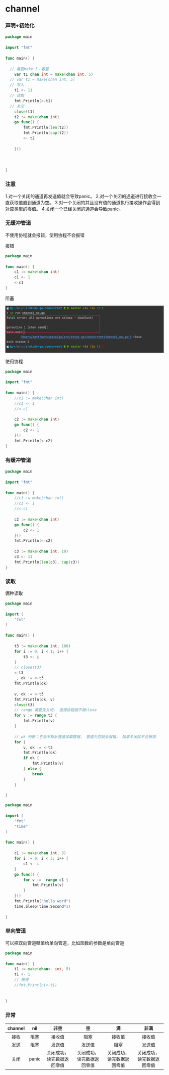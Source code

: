 

# channel



### 声明+初始化



```go
package main

import "fmt"

func main() {

  // 需要make 5：容量
	var t1 chan int = make(chan int, 5)
  // var t1 = make(chan int, 5)
  // 写入
	t1 <- 11
  // 读取
	fmt.Println(<-t1)
  // 关闭
	close(t1)
	t2 := make(chan int)
	go func() {
		fmt.Println(len(t2))
		fmt.Println(cap(t2))
		<- t2
	
	}()
	


}

```



### **注意**



1.对一个关闭的通道再发送值就会导致panic。
2.对一个关闭的通道进行接收会一直获取值直到通道为空。
3.对一个关闭的并且没有值的通道执行接收操作会得到对应类型的零值。
4.关闭一个已经关闭的通道会导致panic。





### 无缓冲管道

不使用协程就会报错，使用协程不会报错



报错

```go
package main

func main() {
	c1 := make(chan int)
	c1 <- 1
	<-c1
}

```

阻塞

![](http://raw.githubusercontent.com/imattdu/img/main/img/202203282205561.png)



使用协程

```go
package main

import "fmt"

func main() {
	//c1 := make(chan int)
	//c1 <- 1
	//<-c1

	c2 := make(chan int)
	go func() {
		c2 <- 1
	}()
	fmt.Println(<-c2)
}

```



### 有缓冲管道





```go
package main

import "fmt"

func main() {
	//c1 := make(chan int)
	//c1 <- 1
	//<-c1

	c2 := make(chan int)
	go func() {
		c2 <- 1
	}()
	fmt.Println(<-c2)

	c3 := make(chan int, 10)
	c3 <- 11
	fmt.Println(len(c3), cap(c3))
}

```









### 读取

俩种读取





```go
package main

import (
	"fmt"
)

func main() {

	t3 := make(chan int, 100)
	for i := 0; i < 1; i++ {
		t3 <- i
	}
	// close(t3)
	<-t3
	_, ok := <-t3
	fmt.Println(ok)

	v, ok := <-t3
	fmt.Println(ok, v)
	close(t3)
	// range 需要先关闭， 使用协程就不用close
	for v := range t3 {
		fmt.Println(v)
	}

	// ok 判断：它会不断从管道读取数据， 管道为空就会报错， 如果关闭就不会报错
	for {
		v, ok := <-t3
		fmt.Println(ok)
		if ok {
			fmt.Println(v)
		} else {
			break
		}
	}

}

```





```go
package main

import (
	"fmt"
	"time"
)

func main() {

	c1 := make(chan int, 3)
	for i := 0; i < 3; i++ {
		c1 <- i
	}
	go func() {
		for v :=  range c1 {
			fmt.Println(v)
		}
	}()
	fmt.Println("hello word")
	time.Sleep(time.Second*1)

}

```







### 单向管道

可以把双向管道赋值给单向管道，比如函数的参数是单向管道

```go
package main

func main() {
	t1 := make(chan<- int, 5)
	t1 <- 1
	// 报错
	//fmt.Println(<-t1)


}

```





### 异常



| channel |  nil  |            非空            |             空             |             满             |            非满            |
| :-----: | :---: | :------------------------: | :------------------------: | :------------------------: | :------------------------: |
|  接收   | 阻塞  |           接收值           |            阻塞            |           接收值           |           接收值           |
|  发送   | 阻塞  |           发送值           |           发送值           |            阻塞            |           发送值           |
|  关闭   | panic | 关闭成功，读完数据返回零值 | 关闭成功，读完数据返回零值 | 关闭成功，读完数据返回零值 | 关闭成功，读完数据返回零值 |





